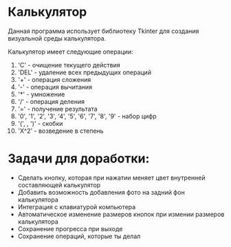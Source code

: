 # Калькулятор 

Данная программа использует библиотеку Tkinter для создания визуальной среды калькулятора.

Калькулятор имеет следующие операции:

1. 'C' - очищение текущего действия
2. 'DEL' - удаление всех предыдущих операций
3. '+' - операция сложения
4. '-' - операция вычитания
5. '*' - умножение
6. '/' - операция деления
7. '=' - получение результата
8. '0', '1', '2', '3', '4', '5', '6', '7', '8', '9' - набор цифр
9. '(', , ')' - скобки
10. 'X^2' - возведение в степень

# Задачи для доработки:
- Сделать кнопку, которая при нажатии меняет цвет внутренней составляющей калькулятор
- Добавить возможность добавления фото на задний фон калькулятора
- Интеграция с клавиатурой компьютера
- Автоматическое изменение размеров кнопок при измении размеров калькулятора
- Сохранение прогресса при выходе
- Сохранение операций, которые ты делал 


        
